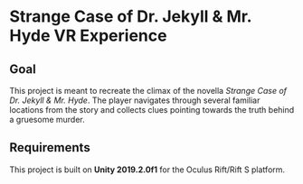 # Strange Case of Dr. Jekyll & Mr. Hyde VR Experience

## Goal
This project is meant to recreate the climax of the novella *Strange Case of Dr. Jekyll & Mr. Hyde*. The player navigates through several familiar locations from the story and collects clues pointing towards the truth behind a gruesome murder.

## Requirements
This project is built on **Unity 2019.2.0f1** for the Oculus Rift/Rift S platform.
